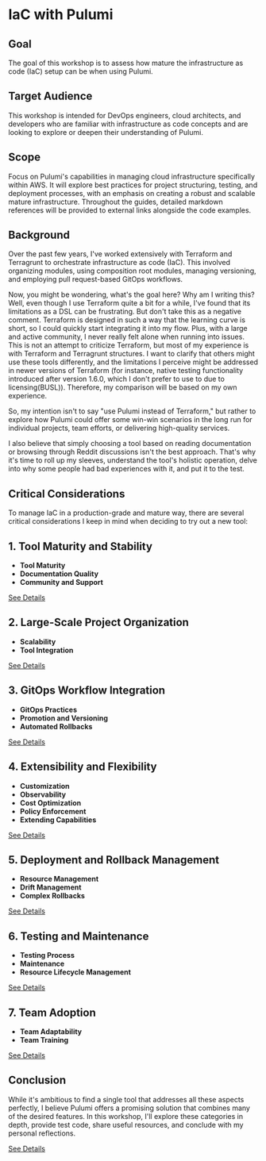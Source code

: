 # **IaC with Pulumi**

## **Goal**

The goal of this workshop is to assess how mature the infrastructure as code (IaC) setup can be when using Pulumi.

## **Target Audience**

This workshop is intended for DevOps engineers, cloud architects, and developers who are familiar with infrastructure as code concepts and are looking to explore or deepen their understanding of Pulumi.

## **Scope**

Focus on Pulumi's capabilities in managing cloud infrastructure specifically within AWS. It will explore best practices for project structuring, testing, and deployment processes, with an emphasis on creating a robust and scalable mature infrastructure. Throughout the guides, detailed markdown references will be provided to external links alongside the code examples.

## **Background**

Over the past few years, I've worked extensively with Terraform and Terragrunt to orchestrate infrastructure as code (IaC). This involved organizing modules, using composition root modules, managing versioning, and employing pull request-based GitOps workflows.

Now, you might be wondering, what's the goal here? Why am I writing this? Well, even though I use Terraform quite a bit for a while, I've found that its limitations as a DSL can be frustrating. But don't take this as a negative comment. Terraform is designed in such a way that the learning curve is short, so I could quickly start integrating it into my flow. Plus, with a large and active community, I never really felt alone when running into issues. This is not an attempt to criticize Terraform, but most of my experience is with Terraform and Terragrunt structures. I want to clarify that others might use these tools differently, and the limitations I perceive might be addressed in newer versions of Terraform (for instance, native testing functionality introduced after version 1.6.0, which I don't prefer to use to due to licensing(BUSL)). Therefore, my comparison will be based on my own experience.

So, my intention isn't to say "use Pulumi instead of Terraform," but rather to explore how Pulumi could offer some win-win scenarios in the long run for individual projects, team efforts, or delivering high-quality services.

I also believe that simply choosing a tool based on reading documentation or browsing through Reddit discussions isn't the best approach. That's why it's time to roll up my sleeves, understand the tool's holistic operation, delve into why some people had bad experiences with it, and put it to the test.

## **Critical Considerations**

To manage IaC in a production-grade and mature way, there are several critical considerations I keep in mind when deciding to try out a new tool:

## **1. Tool Maturity and Stability**

- **Tool Maturity**
- **Documentation Quality**
- **Community and Support**

[See Details](markdowns/tool-maturity-stability.md)

## **2. Large-Scale Project Organization**

- **Scalability**
- **Tool Integration**

[See Details](markdowns/large-scale-organization.md)

## **3. GitOps Workflow Integration**

- **GitOps Practices**
- **Promotion and Versioning**
- **Automated Rollbacks**

[See Details](markdowns/gitops-integration.md)

## **4. Extensibility and Flexibility**

- **Customization**
- **Observability**
- **Cost Optimization**
- **Policy Enforcement**
- **Extending Capabilities**

[See Details](markdowns/extensibility-flexibility.md)

## **5. Deployment and Rollback Management**

- **Resource Management**
- **Drift Management**
- **Complex Rollbacks**

[See Details](markdowns/deployment-rollback.md)

## **6. Testing and Maintenance**

- **Testing Process**
- **Maintenance**
- **Resource Lifecycle Management**

[See Details](markdowns/testing-maintenance.md)

## **7. Team Adoption**

- **Team Adaptability**
- **Team Training**

[See Details](markdowns/team-adoption.md)



## **Conclusion**

While it's ambitious to find a single tool that addresses all these aspects perfectly, I believe Pulumi offers a promising solution that combines many of the desired features. In this workshop, I'll explore these categories in depth, provide test code, share useful resources, and conclude with my personal reflections.

[See Details](markdowns/conclusion.md)
